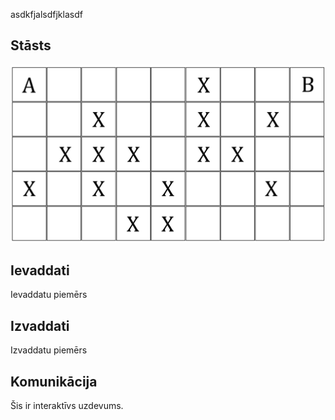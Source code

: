 asdkfjalsdfjklasdf

Stāsts
------

![1. attēls: Laukuma piemērs](kp1.png)


Ievaddati
---------

Ievaddatu piemērs


Izvaddati
---------

Izvaddatu piemērs

Komunikācija
------------

Šis ir interaktīvs uzdevums.
